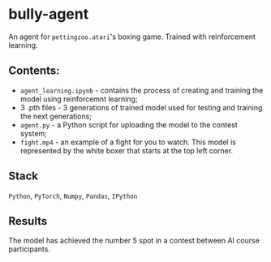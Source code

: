 # bully-agent
An agent for `pettingzoo.atari`'s boxing game. Trained with reinforcement learning.

## Contents:
- `agent_learning.ipynb` - contains the process of creating and training the model using reinforcemnt learning;
- 3 .pth files - 3 generations of trained model used for testing and training the next generations;
- `agent.py` - a Python script for uploading the model to the contest system;
- `fight.mp4` - an example of a fight for you to watch. This model is represented by the white boxer that starts at the top left corner.

## Stack
`Python`, `PyTorch`, `Numpy`, `Pandas`, `IPython`

## Results
The model has achieved the number 5 spot in a contest between AI course participants.
